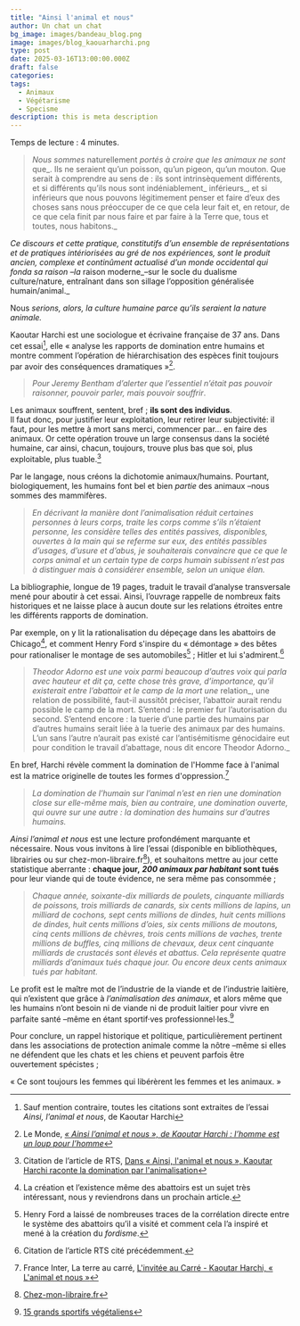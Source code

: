 ```yaml
---
title: "Ainsi l'animal et nous"
author: Un chat un chat
bg_image: images/bandeau_blog.png
image: images/blog_kaouarharchi.png
type: post
date: 2025-03-16T13:00:00.000Z
draft: false
categories: 
tags:
  - Animaux
  - Végétarisme
  - Specisme
description: this is meta description
---
```


Temps de lecture : 4 minutes.

>  _Nous sommes_ naturellement _portés à croire que les animaux ne sont_ que_. Ils ne seraient qu’un poisson, qu’un pigeon, qu’un mouton. Que serait à comprendre au sens de : ils sont intrinsèquement différents, et si différents qu’ils nous sont indéniablement_ inférieurs_, et si inférieurs que nous pouvons légitimement penser et faire d’eux des choses sans nous préoccuper de ce que cela leur fait et, en retour, de ce que cela finit par nous faire et par faire à la Terre que, tous et toutes, nous habitons._

_Ce discours et cette pratique, constitutifs d’un ensemble de représentations et de pratiques intériorisées au gré de nos expériences, sont le produit ancien, complexe et continûment actualisé d’un monde occidental qui fonda sa raison –la_ raison moderne_–sur le socle du dualisme culture/nature, entraînant dans son sillage l’opposition généralisée humain/animal._

Nous _serions, alors, la culture humaine parce qu’ils seraient la nature animale._ 

Kaoutar Harchi est une sociologue et écrivaine française de 37 ans. Dans cet essai[^1], elle « analyse les rapports de domination entre humains et montre comment l’opération de hiérarchisation des espèces finit toujours par avoir des conséquences dramatiques »[^2].

>  _Pour Jeremy Bentham d’alerter que l’essentiel n’était pas pouvoir raisonner, pouvoir parler, mais pouvoir souffrir_. 

Les animaux souffrent, sentent, bref ; **ils sont des individus**.  
Il faut donc, pour justifier leur exploitation, leur retirer leur subjectivité: il faut, pour les mettre à mort sans merci, commencer par… en faire des animaux. Or cette opération trouve un large consensus dans la société humaine, car ainsi, chacun, toujours, trouve plus bas que soi, plus exploitable, plus tuable.[^3]

Par le langage, nous créons la dichotomie animaux/humains. Pourtant, biologiquement, les humains font bel et bien _partie_ des animaux –nous sommes des mammifères.

>  _En décrivant la manière dont l’_animalisation _réduit certaines personnes à leurs corps, traite les corps comme s’ils n’étaient personne, les considère telles des entités passives, disponibles, ouvertes à la main qui se referme sur eux, des entités passibles d’usages, d’usure et d’abus, je souhaiterais convaincre que ce que le corps animal et un certain type de corps humain subissent n’est pas à distinguer mais à considérer_ ensemble_, selon un unique élan._ 

La bibliographie, longue de 19 pages, traduit le travail d’analyse transversale mené pour aboutir à cet essai. Ainsi, l’ouvrage rappelle de nombreux faits historiques et ne laisse place à aucun doute sur les relations étroites entre les différents rapports de domination.

Par exemple, on y lit la rationalisation du dépeçage dans les abattoirs de Chicago[^4], et comment Henry Ford s'inspire du « démontage » des bêtes pour rationaliser le montage de ses automobiles[^5] ; Hitler et lui s'admirent.[^6]

>  _Theodor Adorno est une voix parmi beaucoup d’autres voix qui parla avec hauteur et dit ça, cette chose très grave, d’importance, qu’il existerait entre l’abattoir et le camp de la mort une_ relation_, une relation de possibilité, faut-il aussitôt préciser, l’abattoir aurait rendu possible le camp de la mort. S’entend : le premier fur l’autorisation du second. S’entend encore : la tuerie d’une partie des humains par d’autres humains serait liée à la tuerie des animaux par des humains. L’un sans l’autre n’aurait pas existé car l’antisémitisme génocidaire eut pour condition le travail d’abattage, nous dit encore Theodor Adorno._ 

En bref, Harchi révèle comment la domination de l'Homme face à l'animal est la matrice originelle de toutes les formes d'oppression.[^7]

>  _La domination de l’humain sur l’animal n’est en rien une domination close sur elle-même mais, bien au contraire, une domination ouverte, qui ouvre sur une autre : la domination des humains sur d’autres humains._ 

_Ainsi l’animal et nous_ est une lecture profondément marquante et nécessaire. Nous vous invitons à lire l’essai (disponible en bibliothèques, librairies ou sur chez-mon-libraire.fr[^8]), et souhaitons mettre au jour cette statistique aberrante : **chaque jour,** **_200 animaux par habitant_ sont tués** pour leur viande qui de toute évidence, ne sera même pas consommée ;

>  _Chaque année, soixante-dix milliards de poulets, cinquante milliards de poissons, trois milliards de canards, six cents millions de lapins, un milliard de cochons, sept cents millions de dindes, huit cents millions de dindes, huit cents millions d’oies, six cents millions de moutons, cinq cents millions de chèvres, trois cents millions de vaches, trente millions de buffles, cinq millions de chevaux, deux cent cinquante milliards de crustacés sont élevés et abattus. Cela représente_ _quatre milliards d’animaux tués chaque jour. Ou encore deux cents animaux tués par habitant._ 

Le profit est le maître mot de l’industrie de la viande et de l’industrie laitière, qui n’existent que grâce à _l’animalisation des animaux_, et alors même que les humains n’ont besoin ni de viande ni de produit laitier pour vivre en parfaite santé –même en étant sportif·ves professionnel·les.[^9]

Pour conclure, un rappel historique et politique, particulièrement pertinent dans les associations de protection animale comme la nôtre –même si elles ne défendent que les chats et les chiens et peuvent parfois être ouvertement spécistes ;

« Ce sont toujours les femmes qui libérèrent les femmes et les animaux. »

[^1]: Sauf mention contraire, toutes les citations sont extraites de l’essai _Ainsi, l’animal et nous_, de Kaoutar Harchi 

[^2]: Le Monde, <a href="https://www.lemonde.fr/idees/article/2024/09/04/ainsi-l-animal-et-nous-de-kaoutar-harchi-l-homme-est-un-loup-pour-l-homme_6303557_3232.html" target="_blank">_« Ainsi l’animal et nous », de Kaoutar Harchi : l’homme est un loup pour l’homme_</a> 

[^3]: Citation de l’article de RTS, <a href="https://www.rts.ch/info/culture/livres/2024/article/domination-par-l-animalisation-l-essai-percutant-de-kaoutar-harchi-28732336.html" target="_blank">Dans « Ainsi, l'animal et nous », Kaoutar Harchi raconte la domination par l'animalisation</a> 

[^4]: La création et l’existence même des abattoirs est un sujet très intéressant, nous y reviendrons dans un prochain article. 

[^5]: Henry Ford a laissé de nombreuses traces de la corrélation directe entre le système des abattoirs qu’il a visité et comment cela l’a inspiré et mené à la création du _fordisme_. 

[^6]: Citation de l’article RTS cité précédemment. 

[^7]: France Inter, La terre au carré, <a href="https://www.radiofrance.fr/franceinter/podcasts/la-terre-au-carre/l-invite-au-carre-9994513" target="_blank">L'invitée au Carré - Kaoutar Harchi, « L'animal et nous »</a> 

[^8]: <a href="https://www.chez-mon-libraire.fr/listeliv.php?base=allbooks&mots_recherche=ainsi+l%27animal+et+nous" target="_blank">Chez-mon-libraire.fr</a> 

[^9]: <a href="https://www.ispo.com/fr/savoir-faire/sportifs-vegetaliens-15-sportifs-de-haut-niveau-avec-une-alimentation-vegetale" target="_blank">15 grands sportifs végétaliens</a> 
